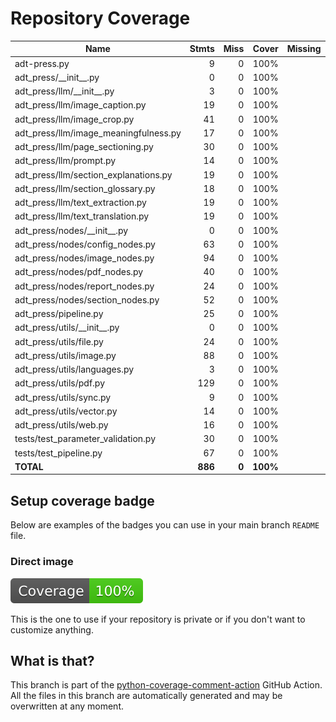 # Repository Coverage



| Name                                    |    Stmts |     Miss |    Cover |   Missing |
|---------------------------------------- | -------: | -------: | -------: | --------: |
| adt-press.py                            |        9 |        0 |     100% |           |
| adt\_press/\_\_init\_\_.py              |        0 |        0 |     100% |           |
| adt\_press/llm/\_\_init\_\_.py          |        3 |        0 |     100% |           |
| adt\_press/llm/image\_caption.py        |       19 |        0 |     100% |           |
| adt\_press/llm/image\_crop.py           |       41 |        0 |     100% |           |
| adt\_press/llm/image\_meaningfulness.py |       17 |        0 |     100% |           |
| adt\_press/llm/page\_sectioning.py      |       30 |        0 |     100% |           |
| adt\_press/llm/prompt.py                |       14 |        0 |     100% |           |
| adt\_press/llm/section\_explanations.py |       19 |        0 |     100% |           |
| adt\_press/llm/section\_glossary.py     |       18 |        0 |     100% |           |
| adt\_press/llm/text\_extraction.py      |       19 |        0 |     100% |           |
| adt\_press/llm/text\_translation.py     |       19 |        0 |     100% |           |
| adt\_press/nodes/\_\_init\_\_.py        |        0 |        0 |     100% |           |
| adt\_press/nodes/config\_nodes.py       |       63 |        0 |     100% |           |
| adt\_press/nodes/image\_nodes.py        |       94 |        0 |     100% |           |
| adt\_press/nodes/pdf\_nodes.py          |       40 |        0 |     100% |           |
| adt\_press/nodes/report\_nodes.py       |       24 |        0 |     100% |           |
| adt\_press/nodes/section\_nodes.py      |       52 |        0 |     100% |           |
| adt\_press/pipeline.py                  |       25 |        0 |     100% |           |
| adt\_press/utils/\_\_init\_\_.py        |        0 |        0 |     100% |           |
| adt\_press/utils/file.py                |       24 |        0 |     100% |           |
| adt\_press/utils/image.py               |       88 |        0 |     100% |           |
| adt\_press/utils/languages.py           |        3 |        0 |     100% |           |
| adt\_press/utils/pdf.py                 |      129 |        0 |     100% |           |
| adt\_press/utils/sync.py                |        9 |        0 |     100% |           |
| adt\_press/utils/vector.py              |       14 |        0 |     100% |           |
| adt\_press/utils/web.py                 |       16 |        0 |     100% |           |
| tests/test\_parameter\_validation.py    |       30 |        0 |     100% |           |
| tests/test\_pipeline.py                 |       67 |        0 |     100% |           |
|                               **TOTAL** |  **886** |    **0** | **100%** |           |


## Setup coverage badge

Below are examples of the badges you can use in your main branch `README` file.

### Direct image

[![Coverage badge](https://github.com/unicef/adt-press/raw/python-coverage-comment-action-data/badge.svg)](https://github.com/unicef/adt-press/tree/python-coverage-comment-action-data)

This is the one to use if your repository is private or if you don't want to customize anything.



## What is that?

This branch is part of the
[python-coverage-comment-action](https://github.com/marketplace/actions/python-coverage-comment)
GitHub Action. All the files in this branch are automatically generated and may be
overwritten at any moment.